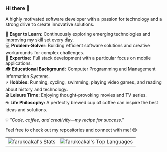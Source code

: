 ### Hi there 👋  
A highly motivated software developer with a passion for technology and a strong drive to create innovative solutions.  

🚀 **Eager to Learn:** Continuously exploring emerging technologies and improving my skill set every day.  
💻 **Problem-Solver:** Building efficient software solutions and creative workarounds for complex challenges.  
🔧 **Expertise:** Full stack development with a particular focus on mobile applications.  
🎓 **Educational Background:** Computer Programming and Management Information Systems.  
⚡ **Hobbies:** Running, cycling, swimming, playing video games, and reading about history and technology.  
🎬 **Leisure Time:** Enjoying thought-provoking movies and TV series.  
☕ **Life Philosophy:** A perfectly brewed cup of coffee can inspire the best ideas and solutions.  

💡 _"Code, coffee, and creativity—my recipe for success."_  

Feel free to check out my repositories and connect with me! 😊  

<table>
  <tr>
    <td>
      <img src="https://github-readme-stats.vercel.app/api?username=farukcakal&theme=default&show_icons=true&hide_border=true&count_private=true" alt="farukcakal's Stats" />
    </td>
    <td>
      <img src="https://github-readme-stats.vercel.app/api/top-langs/?username=farukcakal&theme=default&show_icons=true&hide_border=true&layout=compact" alt="farukcakal's Top Languages" />
    </td>
  </tr>
</table>
